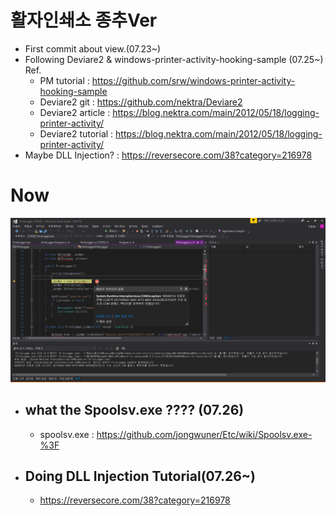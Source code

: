 # 활자인쇄소 종추Ver
- First commit about view.(07.23~)
- Following Deviare2 & windows-printer-activity-hooking-sample (07.25~)<br>
  Ref. 
  - PM tutorial : https://github.com/srw/windows-printer-activity-hooking-sample<br>
  - Deviare2 git : https://github.com/nektra/Deviare2
  - Deviare2 article : https://blog.nektra.com/main/2012/05/18/logging-printer-activity/
  - Deviare2 tutorial : https://blog.nektra.com/main/2012/05/18/logging-printer-activity/
- Maybe DLL Injection? : https://reversecore.com/38?category=216978

# Now
![ex_screenshot](./img/present.png)  
- ## **what the Spoolsv.exe ???? (07.26)**
  - spoolsv.exe : https://github.com/jongwuner/Etc/wiki/Spoolsv.exe-%3F

- ## Doing DLL Injection Tutorial(07.26~)
  - https://reversecore.com/38?category=216978
